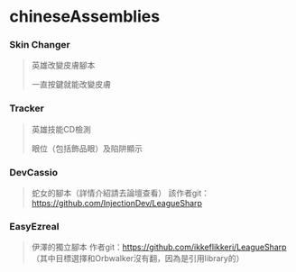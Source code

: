 chineseAssemblies
=================
### Skin Changer  
> 英雄改變皮膚腳本  
>  
> 一直按鍵就能改變皮膚

### Tracker  
> 英雄技能CD檢測
>  
> 眼位（包括飾品眼）及陷阱顯示

### DevCassio
> 蛇女的腳本（詳情介紹請去論壇查看）
> 該作者git：https://github.com/InjectionDev/LeagueSharp

### EasyEzreal 
> 伊澤的獨立腳本
> 作者git：https://github.com/ikkeflikkeri/LeagueSharp 
> （其中目標選擇和Orbwalker沒有翻，因為是引用library的）